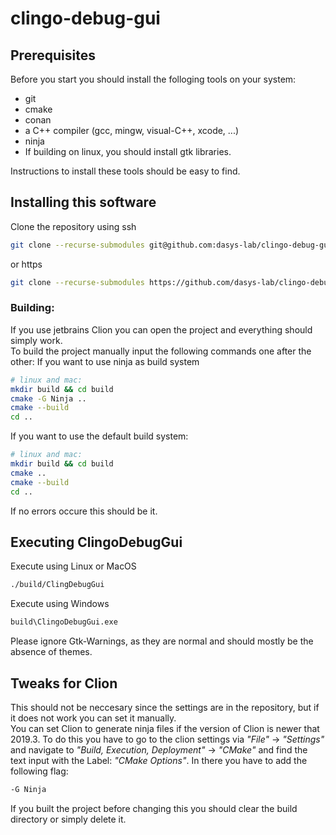# clingo-debug-gui

## Prerequisites
Before you start you should install the folloging tools on your system:
* git
* cmake
* conan
* a C++ compiler (gcc, mingw, visual-C++, xcode, ...)
* ninja 
* If building on linux, you should install gtk libraries.  

Instructions to install these tools should be easy to find.

## Installing this software
Clone the repository using ssh
```bash
git clone --recurse-submodules git@github.com:dasys-lab/clingo-debug-gui.git
```
or https
```bash
git clone --recurse-submodules https://github.com/dasys-lab/clingo-debug-gui.git
```
### Building:
If you use jetbrains Clion you can open the project and everything should simply work.  
To build the project manually input the following commands one after the other:
If you want to use ninja as build system
```bash
# linux and mac:
mkdir build && cd build
cmake -G Ninja ..
cmake --build
cd ..
```
If you want to use the default build system:
````bash
# linux and mac:
mkdir build && cd build
cmake ..
cmake --build
cd ..
````
If no errors occure this should be it.

## Executing ClingoDebugGui
Execute using Linux or MacOS
```bash
./build/ClingDebugGui
```
Execute using Windows
```bash
build\ClingoDebugGui.exe
```
Please ignore Gtk-Warnings, as they are normal and should mostly be the absence of themes.

## Tweaks for Clion
This should not be neccesary since the settings are in the repository, but if it does not work you can set it manually.  
You can set Clion to generate ninja files if the version of Clion is newer that 2019.3. To do this you have to go to the clion settings via _"File"_ -> _"Settings"_ and navigate to _"Build, Execution, Deployment"_ -> _"CMake"_ and find the text input with the Label: _"CMake Options"_. In there you have to add the following flag:
```bash
-G Ninja
```
If you built the project before changing this you should clear the build directory or simply delete it.
